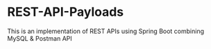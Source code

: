# REST-API-Payloads

This is an implementation of REST APIs using Spring Boot combining MySQL & Postman API
